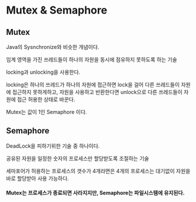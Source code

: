 # Mutex & Semaphore

## Mutex
Java의 Sysnchronize와 비슷한 개념이다.

임계 영역을 가진 쓰레드들이 하나의 자원을 동시에 점유하지 못하도록 하는 기술

locking과 unlocking을 사용한다.

locking은 하나의 쓰레드가 하나의 자원에 접근하면 lock을 걸어 다른 쓰레드들이 자원에 접근하지 못하게하고,
자원을 사용하고 반환한다면 unlock으로 다른 쓰레드들이 자원에 접근 허용한 상태로 바꾼다.

Mutex는 값이 1인 Semaphore 이다.

## Semaphore
DeadLock을 피하기위한 기술 중 하나이다.

공유된 자원을 일정한 숫자의 프로세스만 할당받도록 조절하는 기술

세마포어가 허용하는 프로세스의 갯수가 4개라면은 4개의 프로세스는 대기없이 자원을 바로
할당받아 사용 가능하다.

#### Mutex는 프로세스가 종료되면 사라지지만, Semaphore는 파일시스템에 유지된다.